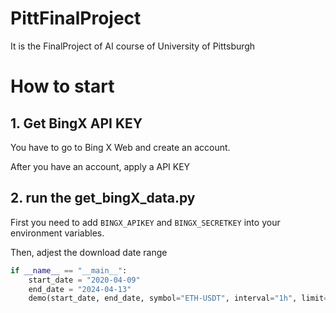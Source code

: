# PittFinalProject
It is the FinalProject of AI course of University of Pittsburgh
# How to start
## 1. Get BingX API KEY
You have to go to Bing X Web and create an account. 

After you have an account, apply a API KEY

## 2. run the get_bingX_data.py
First you need to add `BINGX_APIKEY` and `BINGX_SECRETKEY` into your environment variables.

Then, adjest the download date range 
```python
if __name__ == "__main__":
    start_date = "2020-04-09"
    end_date = "2024-04-13"
    demo(start_date, end_date, symbol="ETH-USDT", interval="1h", limit=1440)
```
